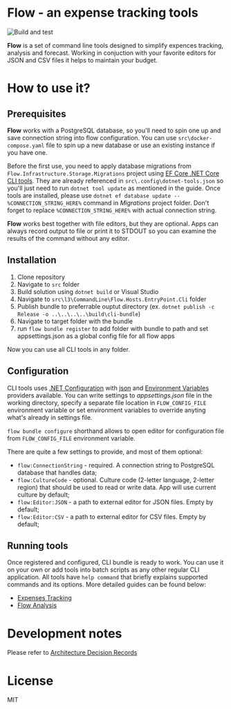 # Flow - an expense tracking tools
![Build and test](https://github.com/nvsnkv/flow2/actions/workflows/dotnet.yml/badge.svg?branch=master)

__Flow__ is a set of command line tools designed to simplify expences tracking, analysis and forecast. Working in conjuction with your favorite editors for JSON and CSV files it helps to maintain your budget.

# How to use it?
## Prerequisites
__Flow__  works with a PostgreSQL database, so you'll need to spin one up and save connection string into flow configuration. You can use `src\docker-compose.yaml` file to spin up a new database or use an existing instance if you have one.

Before the first use, you need to apply database migrations from `Flow.Infrastructure.Storage.Migrations` project using [EF Core .NET Core CLI tools](https://docs.microsoft.com/en-us/ef/core/get-started/overview/install#get-the-net-core-cli-tools). They are already referenced in `src\.config\dotnet-tools.json` so you'll just need to run `dotnet tool update` as mentioned in the guide.
Once tools are installed, please use `dotnet ef database update -- %CONNECTION_STRING_HERE%` command in _Migrations_ project folder. Don't forget to replace `%CONNECTION_STRING_HERE%` with actual connection string.

__Flow__ works best together with file editors, but they are optional. Apps can always record output to file or print it to STDOUT so you can examine the results of the command without any editor.

## Installation
1. Clone repository
2. Navigate to `src` folder
3. Build solution using `dotnet build` or Visual Studio
4. Navigate to `src\l3\CommandLine\Flow.Hosts.EntryPoint.Cli` folder
5. Publish bundle to preferrable ouptut directory (ex. `dotnet publish -c Release -o ..\..\..\..\build\cli-bundle`)
6. Navigate to target folder with the bundle
7. run `flow bundle register` to add folder with bundle to path and set appsettings.json as a global config file for all flow apps

Now you can use all CLI tools in any folder.

## Configuration
CLI tools uses [.NET Configuration](https://docs.microsoft.com/en-us/dotnet/core/extensions/configuration) with [json](https://docs.microsoft.com/en-us/dotnet/core/extensions/configuration-providers#json-configuration-provider) and [Environment Variables](https://docs.microsoft.com/en-us/dotnet/core/extensions/configuration-providers#environment-variable-configuration-provider) providers available. 
You can write settings to _appsettings.json_ file in the working directory, specify a separate file location in `FLOW_CONFIG_FILE` environment variable or set environment variables to override anyting what's already in settings file.

`flow bundle configure` shorthand allows to open editor for configuration file from `FLOW_CONFIG_FILE`  environment variable.

There are quite a few settings to provide, and most of them optional:
* `flow:ConnectionString` - required. A connection string to PostgreSQL database that handles data;
* `flow:CultureCode` - optional. Culture code (2-letter language, 2-letter region) that should be used to read or write data. App will use current culture by default;
* `flow:Editor:JSON` - a path to external editor for JSON files. Empty by default;
* `flow:Editor:CSV` - a path to external editor for CSV files. Empty by default;

## Running tools
Once registered and configured, CLI bundle is ready to work. You can use it on  your own or add tools into batch scripts as any other regular CLI application.
All tools have `help command` that briefly explains supported commands and its options. More detailed guides can be found below:
* [Expenses Tracking](docs/expenses_tracking.md)
* [Flow Analysis](docs/flow_analysis.md)


# Development notes
Please refer to [Architecture Decision Records](docs/adr/)

# License
MIT
 
